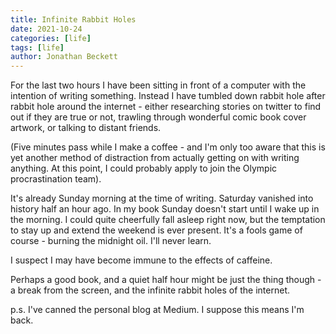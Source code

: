 ```yaml
---
title: Infinite Rabbit Holes
date: 2021-10-24
categories: [life]
tags: [life]
author: Jonathan Beckett
---
```


For the last two hours I have been sitting in front of a computer with the intention of writing something. Instead I have tumbled down rabbit hole after rabbit hole around the internet - either researching stories on twitter to find out if they are true or not, trawling through wonderful comic book cover artwork, or talking to distant friends.

(Five minutes pass while I make a coffee - and I'm only too aware that this is yet another method of distraction from actually getting on with writing anything. At this point, I could probably apply to join the Olympic procrastination team).

It's already Sunday morning at the time of writing. Saturday vanished into history half an hour ago. In my book Sunday doesn't start until I wake up in the morning. I could quite cheerfully fall asleep right now, but the temptation to stay up and extend the weekend is ever present. It's a fools game of course - burning the midnight oil. I'll never learn.

I suspect I may have become immune to the effects of caffeine.

Perhaps a good book, and a quiet half hour might be just the thing though - a break from the screen, and the infinite rabbit holes of the internet.

p.s. I've canned the personal blog at Medium. I suppose this means I'm back.